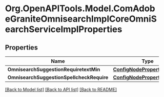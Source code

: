 # Org.OpenAPITools.Model.ComAdobeGraniteOmnisearchImplCoreOmniSearchServiceImplProperties
## Properties

Name | Type | Description | Notes
------------ | ------------- | ------------- | -------------
**OmnisearchSuggestionRequiretextMin** | [**ConfigNodePropertyInteger**](ConfigNodePropertyInteger.md) |  | [optional] 
**OmnisearchSuggestionSpellcheckRequire** | [**ConfigNodePropertyBoolean**](ConfigNodePropertyBoolean.md) |  | [optional] 

[[Back to Model list]](../README.md#documentation-for-models) [[Back to API list]](../README.md#documentation-for-api-endpoints) [[Back to README]](../README.md)

